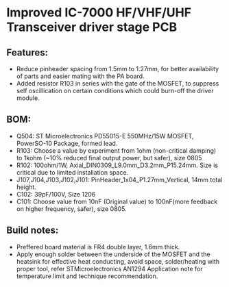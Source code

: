# Improved IC-7000 HF/VHF/UHF Transceiver driver stage PCB

## Features:
* Reduce pinheader spacing from 1.5mm to 1.27mm, for better availability of parts and easier mating with the PA board.
* Added resistor R103 in series with the gate of the MOSFET, to suppress self oscillication on certain conditions which could burn-off the driver module.

## BOM:
* Q504: ST Microelectronics PD55015-E 550MHz/15W MOSFET, PowerSO-10 Package, formed lead.
* R103: Choose a value by experiment from 1ohm (non-critical damping) to 1kohm (~10% reduced final output power, but safer), size 0805
* R102: 100ohm/1W, Axial_DIN0309_L9.0mm_D3.2mm_P15.24mm. Size is critical due to limited installation space.
* J107,J104,J103,J102,J101: PinHeader_1x04_P1.27mm_Vertical, 14mm total height.
* C102: 39pF/100V, Size 1206
* C101: Choose value from 10nF (Original value) to 100nF(more feedback on higher frequency, safer), size 0805.

## Build notes:
* Preffered board material is FR4 double layer, 1.6mm thick.
* Apply enough solder between the underside of the MOSFET and the heatsink for effective heat conducting, avoid space, solder/heating with proper tool, refer STMicroelectronics AN1294 Application note for temperature limit and technique recommendation.
